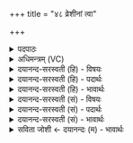 +++
title = "४८ व्रेशीनां त्वा"

+++
<details><summary>पदपाठः</summary>

व्रेशी॑नाम्। त्वा। पत्म॑न्। आ। धू॒नो॒मि॒। कुकू॒नना॑नाम्। त्वा॒। पत्म॑न्। आ। धू॒नो॒मि॒। भ॒न्दना॑नाम्। त्वा॒। पत्म॑न्। आ। धू॒नो॒मि॒। म॒दिन्त॑माना॒मिति॑ म॒दिन्ऽत॑मानाम्। त्वा॒। पत्म॑न्। आ। धू॒नो॒मि॒। म॒धुन्त॑माना॒मिति॑ म॒धुन्ऽत॑मानाम्। त्वा॒। पत्म॑न्। आ। धू॒नो॒मि॒। शु॒क्रम्। त्वा॒। शु॒क्रे। आ। धू॒नो॒मि॒। अह्नः॑। रू॒पे। सूर्य्य॑स्य। र॒श्मिषु॑। ४८।
</details>

<details><summary>अधिमन्त्रम् (VC)</summary>

- प्रजापतयो देवताः
- देवा ऋषयः
- याजुषी पङ्क्तिः, याजुषी जगती, साम्नी बृहती,
- धैवतः, मध्यमः
</details>

<details><summary>दयानन्द-सरस्वती (हि) - विषयः</summary>

अब गार्हस्थ्य कर्म्म में पत्नी अपने पति को उपदेश देती है, यह अगले मन्त्र में कहा है ॥
</details>

<details><summary>दयानन्द-सरस्वती (हि) - पदार्थः</summary>

पदार्थान्वयभाषाः -  हे (पत्मन्) धर्म्म में न चित्त देनेवाले पते ! (व्रेशीनाम्) जलों के समान निर्मल विद्या और सुशीलता में व्याप्त जो पराई पत्नियाँ हैं, उनमें व्यभिचार से वर्त्तमान (त्वा) तुम को मैं वहाँ से (आधूनोमि) अच्छे प्रकार डिगाती हूँ। हे (पत्मन्) अधर्म्म में चित्त देनेवाले पते ! (कुकूननानाम्) निरन्तर शब्दविद्या से नभ्रीभाव को प्राप्त हो रही हुई औरों की पत्नियों के समीप मूर्खपन से जानेवाले (त्वा) तुझ को मैं (आ) (धूनोमि) वहाँ से अच्छे प्रकार छुड़ाती हूँ। हे (पत्मन्) कुचाल में चित्त देनेवाले पते ! (भन्दनानाम्) कल्याण का आचरण करती हुई पर पत्नियों के समीप अधर्म से जानेवाले (त्वा) तुझ को वहाँ से मैं (आ) अच्छे प्रकार (धूनोमि) पृथक् करती हूँ। हे (पत्मन्) चञ्चल चित्तवाले पते ! (मदिन्तमानाम्) अत्यन्त आनन्दित परपत्नियों के समीप उनको दुःख देते हुए (त्वा) तुम को मैं वहाँ से (आ) वार-वार (धूनोमि) कंपाती हूँ। हे (पत्मन्) कठोरचित्त पते ! (मधुन्तमानाम्) अतिशय करके मीठी-मीठी बोलनेवाली परपत्नियों के निकट कुचाल से जाते हुए (त्वा) तुम को मैं (आ) अच्छे प्रकार (धूनोमि) हटाती हूँ। हे (पत्मन्) अविद्या में रमण करनेवाले ! (अह्नः) दिन के (रूपे) रूप में अर्थात् (सूर्यस्य) सूर्य की फैली हुई किरणों के समय में घर में सङ्गति की चाह करते हुए (शुक्रम्) शुद्ध वीर्यवाले (त्वा) तुम को (शुक्रे) वीर्य के हेतु (आ) भले प्रकार (धूनोमि) छुड़ाती हूँ ॥४८॥
</details>

<details><summary>दयानन्द-सरस्वती (हि) - भावार्थः</summary>

भावार्थभाषाः -  इस मन्त्र में वाचकलुप्तोपमालङ्कार है। जैसे सूर्य्य की किरणों को प्राप्त होकर संसार के पदार्थ शुद्ध होते हैं, वैसे ही दुराचारी पुरुष अच्छी शिक्षा और स्त्रियों के सत्य उपदेश से दण्ड को पाकर पवित्र होते हैं। गृहस्थों को चाहिये कि अत्यन्त दुःख देने और कुल को भ्रष्ट करनेवाले व्यभिचार कर्म्म से सदा दूर रहें, क्योंकि इससे शरीर और आत्मा के बल का नाश होने से धर्म्म, अर्थ, काम और मोक्ष की सिद्धि नहीं होती ॥४८॥
</details>

<details><summary>दयानन्द-सरस्वती (सं) - विषयः</summary>

अथ गार्हस्थ्यकर्म्मणि पत्नी पतिमुपदिशति ॥
</details>

<details><summary>दयानन्द-सरस्वती (सं) - पदार्थः</summary>

पदार्थान्वयभाषाः -  हे पत्मन् ! व्रेशीनामपामिव वर्त्तमानानां पत्नीनां मध्ये व्यभिचारेण वर्तमानं त्वाऽहमाधूनोमि। हे पत्मन् ! कुकूननानां समीपे मौर्ख्येण वर्तमानं त्वाहमाधूनोमि। हे पत्मन् ! भन्दनानां सन्निधावधर्मचारित्वेन प्रवृत्तं त्वाहमाधूनोमि। हे पत्मन् ! मदिन्तमानां सनीडे दुःखदायित्वेन चरन्तं त्वाहमाधूनोमि। हे पत्मन् ! मधुन्तमानां समर्यादं कुचारिणं त्वाहमाधूनोमि। हे पत्मन्नह्नो रूपे सूर्यस्य रश्मिषु च गृहे सङ्गतिमभीप्सुं शुक्रं त्वा शुक्रे आधूनोमि ॥४८॥
</details>

<details><summary>दयानन्द-सरस्वती (सं) - भावार्थः</summary>

भावार्थभाषाः -  अत्र वाचकलुप्तोपमालङ्कारः। यथा सूर्यस्य रश्मीन् प्राप्य जगत्पदार्थाः शुद्धा जायन्ते, तथैव दुराचारी सुशिक्षां दण्डं च प्राप्य पवित्रो भवति, गृहस्थैरत्यन्तदुष्टो व्यभिचारव्यवहारः सदैव निर्वतनीयः, कुतोऽस्य शरीरात्मबलनाशकत्वेन धर्मार्थकाममोक्षाणां प्रतिबन्धकत्वात् ॥४८॥
</details>

<details><summary>सविता जोशी ← दयानन्दः (म) - भावार्थः</summary>

भावार्थभाषाः -  या मंत्रात वाचकलुप्तोपमालंकार आहे, जसे सूर्यकिरणांमुळे सर्व पदार्थ शुद्ध होतात तसे चांगले शिक्षण व स्त्रियांच्या सत्योपदेशामुळे दुराचारी पुरुष पवित्र होतात. गृहस्थाश्रमी व्यक्तींनी दुःखकारक व अपकीर्ती पसरविणाऱ्या व्यभिचार इत्यादी दोषांपासून दूर राहावे नाही तर शरीर व आत्मा यांची शक्ती कमी होऊन धर्म, अर्थ, काम, मोक्ष यांची सिद्धी होत नाही.
</details>
